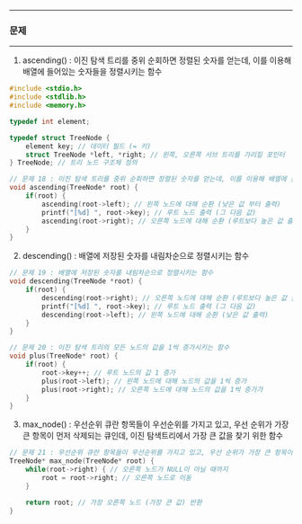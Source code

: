 -----
### 문제
-----
1. ascending() : 이진 탐색 트리를 중위 순회하면 정렬된 숫자를 얻는데, 이를 이용해 배열에 들어있는 숫자들을 정렬시키는 함수
```c
#include <stdio.h>
#include <stdlib.h>
#include <memory.h>

typedef int element;

typedef struct TreeNode {
    element key; // 데이터 필드 (= 키)
    struct TreeNode *left, *right; // 왼쪽, 오른쪽 서브 트리를 가리킬 포인터
} TreeNode; // 트리 노드 구조체 정의

// 문제 18 : 이진 탐색 트리를 중위 순회하면 정렬된 숫자를 얻는데, 이를 이용해 배열에 들어있는 숫자들을 정렬시키는 함수
void ascending(TreeNode* root) {
    if(root) {
        ascending(root->left); // 왼쪽 노드에 대해 순환 (낮은 값 부터 출력)
        printf("[%d] ", root->key); // 루트 노드 출력 (그 다음 값)
        ascending(root->right); // 오른쪽 노드에 대해 순환 (루트보다 높은 값 출력)
    }
}
```

2. descending() : 배열에 저장된 숫자를 내림차순으로 정렬시키는 함수
```c
// 문제 19 : 배열에 저장된 숫자를 내림차순으로 정렬시키는 함수
void descending(TreeNode *root) {
    if(root) {
        descending(root->right); // 오른쪽 노드에 대해 순환 (루트보다 높은 값 출력)
        printf("[%d] ", root->key); // 루트 노드 출력 (그 다음 값)
        descending(root->left); // 왼쪽 노드에 대해 순환 (낮은 값 출력)
    }
}

// 문제 20 : 이진 탐색 트리의 모든 노드의 값을 1씩 증가시키는 함수
void plus(TreeNode* root) {
    if(root) {
        root->key++; // 루트 노드의 값 1 증가
        plus(root->left); // 왼쪽 노드에 대해 노드의 값을 1씩 증가
        plus(root->right); // 오른쪽 노드에 대해 노드의 값을 1씩 증가가
    }
}
```

3. max_node() : 우선순위 큐란 항목들이 우선순위를 가지고 있고, 우선 순위가 가장 큰 항목이 먼저 삭제되는 큐인데, 이진 탐색트리에서 가장 큰 값을 찾기 위한 함수
```c
// 문제 21 : 우선순위 큐란 항목들이 우선순위를 가지고 있고, 우선 순위가 가장 큰 항목이 먼저 삭제되는 큐인데, 이진 탐색트리에서 가장 큰 값을 찾기 위한 함수
TreeNode* max_node(TreeNode* root) {
    while(root->right) { // 오른쪽 노드가 NULL이 아닐 때까지
        root = root->right; // 오른쪽 노드로 이동
    }

    return root; // 가장 오른쪽 노드 (가장 큰 값) 반환
}
```
